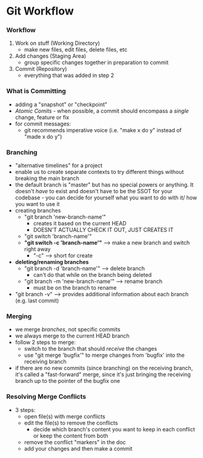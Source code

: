 # Git Workflow

### **Workflow**
1. Work on stuff (Working Directory)
   - make new files, edit files, delete files, etc
2. Add changes (Staging Area)
   - group specific changes together in preparation to commit
3. Commit (Repository)
   - everything that was added in step 2

### **What is Committing**
- adding a "snapshot" or "checkpoint"
- *Atomic Comits* - when possible, a commit should encompass a *single* change, feature or fix
- for commit messages:
  - git recommends imperative voice (i.e. "make x do y" instead of "made x do y")

### **Branching**
- "alternative timelines" for a project
- enable us to create separate contexts to try different things without breaking the main branch
- the default branch is "master" but has no special powers or anything. It doesn't *have* to exist and doesn't have to be the SSOT for your codebase - you can decide for yourself what you want to do with it/ how you want to use it
- creating branches
  - "git branch 'new-branch-name'"
    - creates it based on the current HEAD
    - DOESN'T ACTUALLY CHECK IT OUT, JUST CREATES IT
  - "git switch 'branch-name'" 
  - **"git switch -c 'branch-name'"** --> make a new branch and switch right away
    - "-c" --> short for create 
- **deleting/renaming branches**
  - "git branch -d 'branch-name'" --> delete branch
    - can't do that while on the branch being deleted
  - "git branch -m 'new-branch-name'" --> rename branch
    - must be on the branch to rename
- "git branch -v" --> provides additional information about each branch (e.g. last commit) 

### **Merging**
- we merge *branches*, not specific commits
- we always merge to the current HEAD branch
- follow 2 steps to merge:
  - switch to the branch that should *receive* the changes
  - use "git merge 'bugfix'" to merge changes from 'bugfix' into the receiving branch
- if there are no new commits (since branching) on the receiving branch, it's called a "fast-forward" merge, since it's just bringing the receiving branch up to the pointer of the bugfix one

### **Resolving Merge Conflicts**
- 3 steps:
  - open file(s) with merge conflicts
  - edit the file(s) to remove the conflicts
    - decide which branch's content you want to keep in each conflict or keep the content from both
  - remove the conflict "markers" in the doc
  - add your changes and then make a commit

